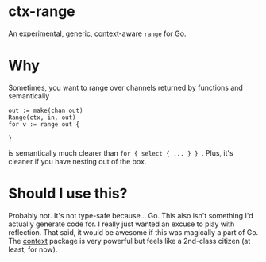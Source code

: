# ctx-range

An experimental, generic, [context]-aware `range` for Go.

# Why

Sometimes, you want to range over channels returned by functions and semantically

```
out := make(chan out)
Range(ctx, in, out)
for v := range out {

}
```

is semantically much clearer than `for { select { ... } } `. Plus, it's cleaner if
you have nesting out of the box.

# Should I use this?

Probably not. It's not type-safe because... Go. This also isn't something I'd actually
generate code for. I really just wanted an excuse to play with reflection. That said,
it would be awesome if this was magically a part of Go. The [context] package is
very powerful but feels like a 2nd-class citizen (at least, for now).


[context]: https://golang.org/pkg/context/
